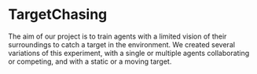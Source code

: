 # TargetChasing
The aim of our project is to train agents with a limited vision of their surroundings to catch a target in the environment. We created several variations of this experiment, with a single or multiple agents collaborating or competing, and with a static or a moving target.
